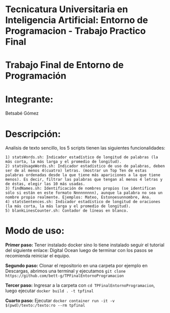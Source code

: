 # Tecnicatura Universitaria en Inteligencia Artificial: Entorno de Programacion - Trabajo Practico Final
# Trabajo Final de Entorno de Programación
# Integrante: 
Betsabé Gómez

# Descripción:

Analisis de texto sencillo, los 5 scripts tienen las siguientes funcionalidades:


    1) statsWords.sh: Indicador estadístico de longitud de palabras (la más corta, la más larga y el promedio de longitud).
    2) statsUsageWords.sh: Indicador estadístico de uso de palabras, deben ser de al menos 4(cuatro) letras. (mostrar un Top Ten de estas palabras ordenadas desde la que tiene más apariciones a la que tiene menos). Es decir, filtrar las palabras que tengan al menos 4 letras y de éstas, elegir las 10 más usadas.
    3) findNames.sh: Identificación de nombres propios (se identifican sólo si están en este formato Nnnnnnnnn), aunque la palabra no sea un nombre propio realmente. Ejemplos: Mateo, Estonoesunnombre, Ana.
    4) statsSentences.sh: Indicador estadístico de longitud de oraciones (la más corta, la más larga y el promedio de longitud).
    5) blankLinesCounter.sh: Contador de líneas en blanco.
    
# Modo de uso:

**Primer paso:** Tener instalado docker sino lo tiene instalado seguir el tutorial del siguiente enlace: Digital Ocean luego de terminar con los pasos se recomienda reiniciar el equipo.

**Segundo paso:** Clonar el repositorio en una carpeta por ejemplo en Descargas, abrimos una terminal y ejecutamos `git clone https://github.com/bett-g/TPFinalEntornoProgramacion`

**Tercer paso:** Ingresar a la carpeta con `cd TPFinalEntornoProgramacion`, luego ejecutar `docker build . -t tpfinal`

**Cuarto paso:** Ejecutar `docker container run -it -v $(pwd)/texto:/texto:ro --rm tpfinal`


